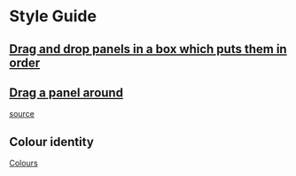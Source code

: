 # Style Guide
## [Drag and drop panels in a box which puts them in order ](https://codepen.io/osublake/pen/XJQKVX)

## [Drag a panel around](https://codepen.io/benkalsky/pen/ByJawa)

[source](https://speckyboy.com/drag-and-drop-ui/)

## Colour identity
[Colours](https://docs.google.com/document/d/13iamKKfDzaa7xYr2geFy376-u0jN-NxL8bsQxValAMU/edit?usp=sharing)
